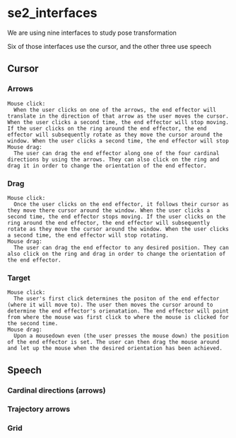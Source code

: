 # se2_interfaces

We are using nine interfaces to study pose transformation

Six of those interfaces use the cursor, and the other three use speech

## Cursor
  ### Arrows
    Mouse click:
      When the user clicks on one of the arrows, the end effector will translate in the direction of that arrow as the user moves the cursor. When the user clicks a second time, the end effector will stop moving. If the user clicks on the ring around the end effector, the end effector will subsequently rotate as they move the cursor around the window. When the user clicks a second time, the end effector will stop 
    Mouse drag:
      The user can drag the end effector along one of the four cardinal directions by using the arrows. They can also click on the ring and drag it in order to change the orientation of the end effector.
      
 ### Drag
    Mouse click:
      Once the user clicks on the end effector, it follows their cursor as they move there cursor around the window. When the user clicks a second time, the end effector stops moving. If the user clicks on the ring around the end effector, the end effector will subsequently rotate as they move the cursor around the window. When the user clicks a second time, the end effector will stop rotating. 
    Mouse drag:
      The user can drag the end effector to any desired position. They can also click on the ring and drag in order to change the orientation of the end effector.

 ### Target
    Mouse click:
      The user's first click determines the positon of the end effector (where it will move to). The user then moves the cursor around to determine the end effector's orienatation. The end effector will point from where the mouse was first click to where the mouse is clicked for the second time. 
    Mouse drag:
      Upon a mousedown even (the user presses the mouse down) the position of the end effector is set. The user can then drag the mouse around and let up the mouse when the desired orientation has been achieved. 
      
## Speech
  ### Cardinal directions (arrows)
    
  ### Trajectory arrows
  
  ### Grid


